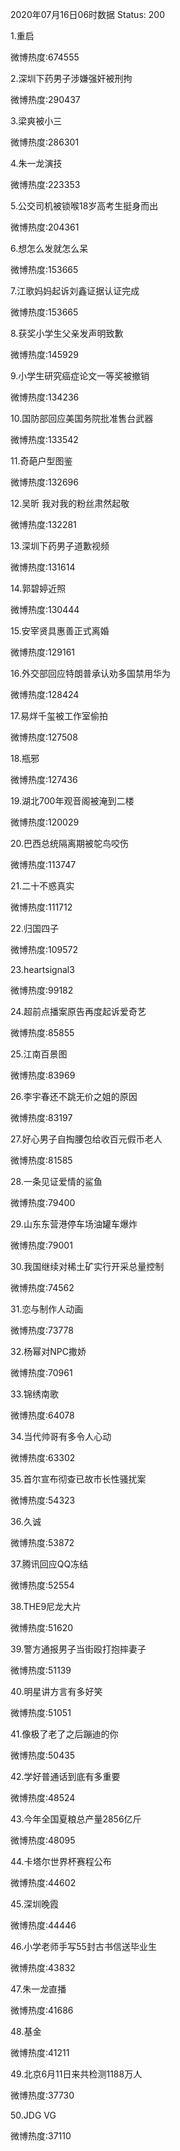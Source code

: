 2020年07月16日06时数据
Status: 200

1.重启

微博热度:674555

2.深圳下药男子涉嫌强奸被刑拘

微博热度:290437

3.梁爽被小三

微博热度:286301

4.朱一龙演技

微博热度:223353

5.公交司机被锁喉18岁高考生挺身而出

微博热度:204361

6.想怎么发就怎么呆

微博热度:153665

7.江歌妈妈起诉刘鑫证据认证完成

微博热度:153665

8.获奖小学生父亲发声明致歉

微博热度:145929

9.小学生研究癌症论文一等奖被撤销

微博热度:134236

10.国防部回应美国务院批准售台武器

微博热度:133542

11.奇葩户型图鉴

微博热度:132696

12.吴昕 我对我的粉丝肃然起敬

微博热度:132281

13.深圳下药男子道歉视频

微博热度:131614

14.郭碧婷近照

微博热度:130444

15.安宰贤具惠善正式离婚

微博热度:129161

16.外交部回应特朗普承认劝多国禁用华为

微博热度:128424

17.易烊千玺被工作室偷拍

微博热度:127508

18.瓶邪

微博热度:127436

19.湖北700年观音阁被淹到二楼

微博热度:120029

20.巴西总统隔离期被鸵鸟咬伤

微博热度:113747

21.二十不惑真实

微博热度:111712

22.归国四子

微博热度:109572

23.heartsignal3

微博热度:99182

24.超前点播案原告再度起诉爱奇艺

微博热度:85855

25.江南百景图

微博热度:83969

26.李宇春还不跳无价之姐的原因

微博热度:83197

27.好心男子自掏腰包给收百元假币老人

微博热度:81585

28.一条见证爱情的鲨鱼

微博热度:79400

29.山东东营港停车场油罐车爆炸

微博热度:79001

30.我国继续对稀土矿实行开采总量控制

微博热度:74562

31.恋与制作人动画

微博热度:73778

32.杨幂对NPC撒娇

微博热度:70961

33.锦绣南歌

微博热度:64078

34.当代帅哥有多令人心动

微博热度:63302

35.首尔宣布彻查已故市长性骚扰案

微博热度:54323

36.久诚

微博热度:53872

37.腾讯回应QQ冻结

微博热度:52554

38.THE9尼龙大片

微博热度:51620

39.警方通报男子当街殴打抱摔妻子

微博热度:51139

40.明星讲方言有多好笑

微博热度:51051

41.像极了老了之后蹦迪的你

微博热度:50435

42.学好普通话到底有多重要

微博热度:48524

43.今年全国夏粮总产量2856亿斤

微博热度:48095

44.卡塔尔世界杯赛程公布

微博热度:44602

45.深圳晚霞

微博热度:44446

46.小学老师手写55封古书信送毕业生

微博热度:43832

47.朱一龙直播

微博热度:41686

48.基金

微博热度:41211

49.北京6月11日来共检测1188万人

微博热度:37730

50.JDG VG

微博热度:37110

